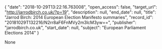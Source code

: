{
  "date": "2018-10-29T13:22:16.763008", 
  "open_access": false, 
  "target_url": "http://jarrodbirch.co.uk/?p=19", 
  "description": null, 
  "end_date": null, 
  "title": "Jarrod Birch: 2014 European Election Manifesto summaries", 
  "record_id": "20181029T132216/N2rr8aF6FnMVy2m3lcM3yw==", 
  "publisher": "jarrodbirch.co.uk", 
  "start_date": null, 
  "subject": "European Parliament Elections 2014"
}

None